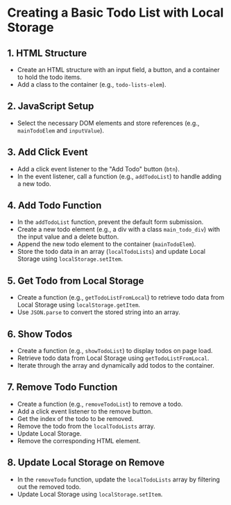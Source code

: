 # Creating a Basic Todo List with Local Storage

## 1. HTML Structure
* Create an HTML structure with an input field, a button, and a container to hold the todo items.
* Add a class to the container (e.g., `todo-lists-elem`).

## 2. JavaScript Setup
* Select the necessary DOM elements and store references (e.g., `mainTodoElem` and `inputValue`).

## 3. Add Click Event
* Add a click event listener to the "Add Todo" button (`btn`).
* In the event listener, call a function (e.g., `addTodoList`) to handle adding a new todo.

## 4. Add Todo Function
* In the `addTodoList` function, prevent the default form submission.
* Create a new todo element (e.g., a div with a class `main_todo_div`) with the input value and a delete button.
* Append the new todo element to the container (`mainTodoElem`).
* Store the todo data in an array (`localTodoLists`) and update Local Storage using `localStorage.setItem`.

## 5. Get Todo from Local Storage
* Create a function (e.g., `getTodoListFromLocal`) to retrieve todo data from Local Storage using `localStorage.getItem`.
* Use `JSON.parse` to convert the stored string into an array.

## 6. Show Todos
* Create a function (e.g., `showTodoList`) to display todos on page load.
* Retrieve todo data from Local Storage using `getTodoListFromLocal`.
* Iterate through the array and dynamically add todos to the container.

## 7. Remove Todo Function
* Create a function (e.g., `removeTodoList`) to remove a todo.
* Add a click event listener to the remove button.
* Get the index of the todo to be removed.
* Remove the todo from the `localTodoLists` array.
* Update Local Storage.
* Remove the corresponding HTML element.

## 8. Update Local Storage on Remove
* In the `removeTodo` function, update the `localTodoLists` array by filtering out the removed todo.
* Update Local Storage using `localStorage.setItem`.